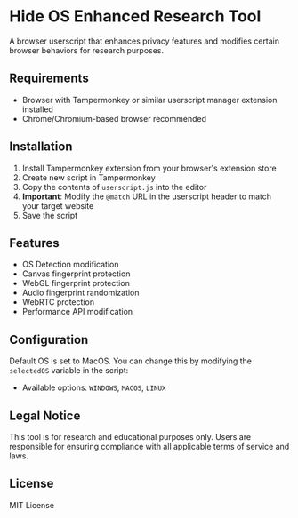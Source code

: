 # Hide OS Enhanced Research Tool

A browser userscript that enhances privacy features and modifies certain browser behaviors for research purposes.

## Requirements

- Browser with Tampermonkey or similar userscript manager extension installed
- Chrome/Chromium-based browser recommended

## Installation

1. Install Tampermonkey extension from your browser's extension store
2. Create new script in Tampermonkey
3. Copy the contents of `userscript.js` into the editor
4. **Important**: Modify the `@match` URL in the userscript header to match your target website
5. Save the script

## Features

- OS Detection modification
- Canvas fingerprint protection
- WebGL fingerprint protection
- Audio fingerprint randomization
- WebRTC protection
- Performance API modification

## Configuration

Default OS is set to MacOS. You can change this by modifying the `selectedOS` variable in the script:
- Available options: `WINDOWS`, `MACOS`, `LINUX`

## Legal Notice

This tool is for research and educational purposes only. Users are responsible for ensuring compliance with all applicable terms of service and laws.

## License

MIT License
